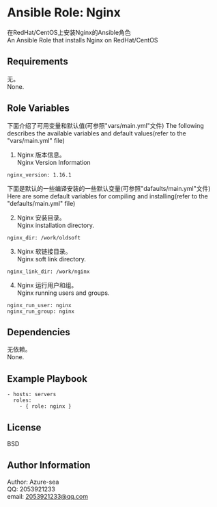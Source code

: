 Ansible Role: Nginx
=========
在RedHat/CentOS上安装Nginx的Ansible角色 \
An Ansible Role that installs Nginx on RedHat/CentOS


Requirements
------------

无。\
 None.

Role Variables
--------------
下面介绍了可用变量和默认值(可参照"vars/main.yml"文件)
The following describes the available variables and default values(refer to the "vars/main.yml" file)

1. Nginx 版本信息。\
  Nginx Version Information  

```
nginx_version: 1.16.1
```
下面是默认的一些编译安装的一些默认变量(可参照"dafaults/main.yml"文件) \
Here are some default variables for compiling and installing(refer to the "defaults/main.yml" file)

2. Nginx 安装目录。\
 Nginx installation directory.

```
nginx_dir: /work/oldsoft
```
3. Nginx 软链接目录。\
 Nginx soft link directory.


```
nginx_link_dir: /work/nginx
```
4. Nginx 运行用户和组。\
 Nginx running users and groups.

```
nginx_run_user: nginx
nginx_run_group: nginx
```

Dependencies
------------
无依赖。\
None.

Example Playbook
----------------
```
- hosts: servers
  roles:
    - { role: nginx }
```
License
-------

BSD

Author Information
------------------
Author: Azure-sea \
QQ: 2053921233 \
email: 2053921233@qq.com
